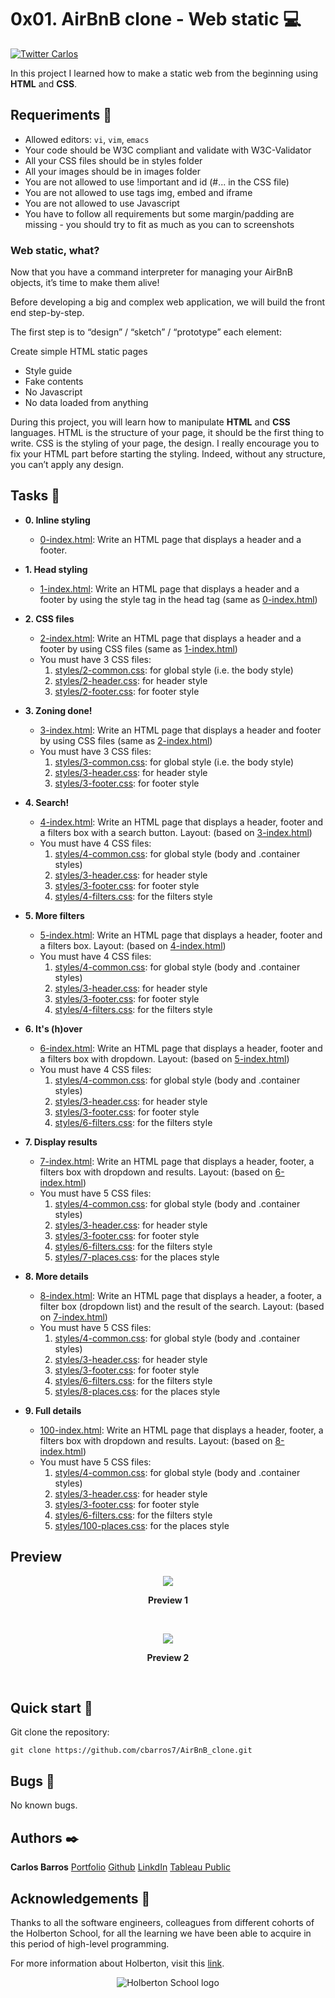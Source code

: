 # 0x01. AirBnB clone - Web static :computer:
[![Twitter Carlos](https://img.shields.io/twitter/follow/cbarros27?label=CarlosBarros&style=social)](https://twitter.com/cbarros27)

In this project I learned how to make a static web from the beginning using **HTML** and **CSS**. 

## Requeriments :bookmark_tabs:

* Allowed editors: ```vi```, ```vim```, ```emacs```
* Your code should be W3C compliant and validate with W3C-Validator
* All your CSS files should be in styles folder
* All your images should be in images folder
* You are not allowed to use !important and id (#... in the CSS file)
* You are not allowed to use tags img, embed and iframe
* You are not allowed to use Javascript
* You have to follow all requirements but some margin/padding are missing - you should try to fit as much as you can to screenshots

### Web static, what?
Now that you have a command interpreter for managing your AirBnB objects, it’s time to make them alive!

Before developing a big and complex web application, we will build the front end step-by-step.

The first step is to “design” / “sketch” / “prototype” each element:

Create simple HTML static pages
* Style guide
* Fake contents
* No Javascript
* No data loaded from anything

During this project, you will learn how to manipulate **HTML** and **CSS** languages. HTML is the structure of your page, it should be the first thing to write. CSS is the styling of your page, the design. I really encourage you to fix your HTML part before starting the styling. Indeed, without any structure, you can’t apply any design.


## Tasks :page_with_curl:

* **0. Inline styling**
  * [0-index.html](./0-index.html): Write an HTML page that displays a header and a footer.

* **1. Head styling**
  * [1-index.html](./1-index.html): Write an HTML page that displays a header and a footer by using the style tag in the head tag (same as [0-index.html](./0-index.html))

* **2. CSS files**
  * [2-index.html](./2-index.html): Write an HTML page that displays a header and a footer by using CSS files (same as [1-index.html](./1-index.html))
  * You must have 3 CSS files:
    1. [styles/2-common.css](styles/2-common.css): for global style (i.e. the body style)
    2. [styles/2-header.css](styles/2-header.css): for header style
    3. [styles/2-footer.css](styles/2-footer.css): for footer style

* **3. Zoning done!**
  * [3-index.html](./3-index.html): Write an HTML page that displays a header and footer by using CSS files (same as [2-index.html](./2-index.html))
  * You must have 3 CSS files:
    1. [styles/3-common.css](styles/3-common.css): for global style (i.e. the body style)
    2. [styles/3-header.css](styles/3-header.css): for header style
    3. [styles/3-footer.css](styles/3-footer.css): for footer style

* **4. Search!**
  * [4-index.html](./4-index.html): Write an HTML page that displays a header, footer and a filters box with a search button. Layout: (based on [3-index.html](./3-index.html))
  * You must have 4 CSS files:
    1. [styles/4-common.css](styles/4-common.css): for global style (body and .container styles)
    2. [styles/3-header.css](styles/3-header.css): for header style
    3. [styles/3-footer.css](styles/3-footer.css): for footer style
    4. [styles/4-filters.css](styles/4-filters.css): for the filters style

* **5. More filters**
  * [5-index.html](./5-index.html): Write an HTML page that displays a header, footer and a filters box. Layout: (based on [4-index.html](./4-index.html))
  * You must have 4 CSS files:
    1. [styles/4-common.css](styles/4-common.css): for global style (body and .container styles)
    2. [styles/3-header.css](styles/3-header.css): for header style
    3. [styles/3-footer.css](styles/3-footer.css): for footer style
    4. [styles/4-filters.css](styles/5-filters.css): for the filters style

* **6. It's (h)over**
  * [6-index.html](./6-index.html): Write an HTML page that displays a header, footer and a filters box with dropdown. Layout: (based on [5-index.html](./5-index.html))
  * You must have 4 CSS files:
    1. [styles/4-common.css](styles/4-common.css): for global style (body and .container styles)
    2. [styles/3-header.css](styles/3-header.css): for header style
    3. [styles/3-footer.css](styles/3-footer.css): for footer style
    4. [styles/6-filters.css](styles/6-filters.css): for the filters style

* **7. Display results**
  * [7-index.html](./6-index.html): Write an HTML page that displays a header, footer, a filters box with dropdown and results. Layout: (based on [6-index.html](./6-index.html))
  * You must have 5 CSS files:
    1. [styles/4-common.css](styles/4-common.css): for global style (body and .container styles)
    2. [styles/3-header.css](styles/3-header.css): for header style
    3. [styles/3-footer.css](styles/3-footer.css): for footer style
    4. [styles/6-filters.css](styles/6-filters.css): for the filters style
    5. [styles/7-places.css](styles/7-places.css): for the places style

* **8. More details**
  * [8-index.html](./8-index.html): Write an HTML page that displays a header, a footer, a filter box (dropdown list) and the result of the search. Layout: (based on [7-index.html](./7-index.html))
  * You must have 5 CSS files:
    1. [styles/4-common.css](styles/4-common.css): for global style (body and .container styles)
    2. [styles/3-header.css](styles/3-header.css): for header style
    3. [styles/3-footer.css](styles/3-footer.css): for footer style
    4. [styles/6-filters.css](styles/6-filters.css): for the filters style
    5. [styles/8-places.css](styles/8-places.css): for the places style

* **9. Full details**
  * [100-index.html](./100-index.html): Write an HTML page that displays a header, footer, a filters box with dropdown and results. Layout: (based on [8-index.html](./8-index.html))
  * You must have 5 CSS files:
    1. [styles/4-common.css](styles/4-common.css): for global style (body and .container styles)
    2. [styles/3-header.css](styles/3-header.css): for header style
    3. [styles/3-footer.css](styles/3-footer.css): for footer style
    4. [styles/6-filters.css](styles/6-filters.css): for the filters style
    5. [styles/100-places.css](styles/100-places.css): for the places style

## Preview

<p align="center">
  <img src="https://user-images.githubusercontent.com/60367519/87255284-01360780-c44f-11ea-9a96-a3e082e0e244.PNG">
</p>
<p align="center"><strong>Preview 1</strong></p>
<br>

<p align="center">
  <img src="https://user-images.githubusercontent.com/60367519/87255286-07c47f00-c44f-11ea-8e26-be4c4b0c308e.PNG">
</p>
<p align="center"><strong>Preview 2</strong></p>
<br>



## Quick start :runner:
Git clone the repository:

```
git clone https://github.com/cbarros7/AirBnB_clone.git
```

## Bugs :loudspeaker:
No known bugs.

## Authors :black_nib:
**Carlos Barros** [Portfolio](https://carlosbarros.netlify.app/)
                  [Github](https://github.com/cbarros7)
                  [LinkdIn](https://www.linkedin.com/in/carlosbarros7/)
                  [Tableau Public](https://public.tableau.com/profile/carlos.barros#!/?newProfile=&activeTab=0)


## Acknowledgements :pray:
Thanks to all the software engineers, colleagues from different cohorts of the Holberton School, for all the learning we have been able to acquire in this period of high-level programming. 

For more information about Holberton, visit this [link](https://www.holbertonschool.com/).

<p align="center">
<img src="http://www.holbertonschool.com/holberton-logo.png" alt="Holberton School logo">
</p>
